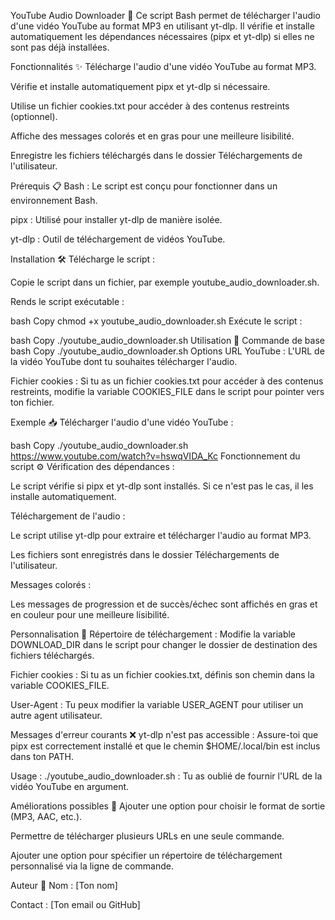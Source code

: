 YouTube Audio Downloader 🎵
Ce script Bash permet de télécharger l'audio d'une vidéo YouTube au format MP3 en utilisant yt-dlp. Il vérifie et installe automatiquement les dépendances nécessaires (pipx et yt-dlp) si elles ne sont pas déjà installées.

Fonctionnalités ✨
Télécharge l'audio d'une vidéo YouTube au format MP3.

Vérifie et installe automatiquement pipx et yt-dlp si nécessaire.

Utilise un fichier cookies.txt pour accéder à des contenus restreints (optionnel).

Affiche des messages colorés et en gras pour une meilleure lisibilité.

Enregistre les fichiers téléchargés dans le dossier Téléchargements de l'utilisateur.

Prérequis 📋
Bash : Le script est conçu pour fonctionner dans un environnement Bash.

pipx : Utilisé pour installer yt-dlp de manière isolée.

yt-dlp : Outil de téléchargement de vidéos YouTube.

Installation 🛠️
Télécharge le script :

Copie le script dans un fichier, par exemple youtube_audio_downloader.sh.

Rends le script exécutable :

bash
Copy
chmod +x youtube_audio_downloader.sh
Exécute le script :

bash
Copy
./youtube_audio_downloader.sh <URL YouTube>
Utilisation 🚀
Commande de base
bash
Copy
./youtube_audio_downloader.sh <URL YouTube>
Options
URL YouTube : L'URL de la vidéo YouTube dont tu souhaites télécharger l'audio.

Fichier cookies : Si tu as un fichier cookies.txt pour accéder à des contenus restreints, modifie la variable COOKIES_FILE dans le script pour pointer vers ton fichier.

Exemple 📥
Télécharger l'audio d'une vidéo YouTube :

bash
Copy
./youtube_audio_downloader.sh https://www.youtube.com/watch?v=hswqVIDA_Kc
Fonctionnement du script ⚙️
Vérification des dépendances :

Le script vérifie si pipx et yt-dlp sont installés. Si ce n'est pas le cas, il les installe automatiquement.

Téléchargement de l'audio :

Le script utilise yt-dlp pour extraire et télécharger l'audio au format MP3.

Les fichiers sont enregistrés dans le dossier Téléchargements de l'utilisateur.

Messages colorés :

Les messages de progression et de succès/échec sont affichés en gras et en couleur pour une meilleure lisibilité.

Personnalisation 🎨
Répertoire de téléchargement :
Modifie la variable DOWNLOAD_DIR dans le script pour changer le dossier de destination des fichiers téléchargés.

Fichier cookies :
Si tu as un fichier cookies.txt, définis son chemin dans la variable COOKIES_FILE.

User-Agent :
Tu peux modifier la variable USER_AGENT pour utiliser un autre agent utilisateur.

Messages d'erreur courants ❌
yt-dlp n'est pas accessible :
Assure-toi que pipx est correctement installé et que le chemin $HOME/.local/bin est inclus dans ton PATH.

Usage : ./youtube_audio_downloader.sh <URL YouTube> :
Tu as oublié de fournir l'URL de la vidéo YouTube en argument.

Améliorations possibles 🔧
Ajouter une option pour choisir le format de sortie (MP3, AAC, etc.).

Permettre de télécharger plusieurs URLs en une seule commande.

Ajouter une option pour spécifier un répertoire de téléchargement personnalisé via la ligne de commande.

Auteur 👤
Nom : [Ton nom]

Contact : [Ton email ou GitHub]
